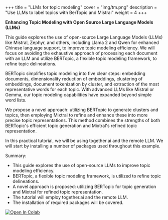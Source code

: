 +++
title = "LLMs for topic modeling"
cover = "img/tm.png"
description = "Use LLMs to label topics with BerTopic and Mistral"
weight = 4
+++

**Enhancing Topic Modeling with Open Source Large Language Models (LLMs)**

This guide explores the use of open-source Large Language Models (LLMs) like Mistral, Zephyr, and others, including Llama 2 and Qwen for enhanced Chinese language support, to improve topic modeling efficiency. We will focus on avoiding the exhaustive approach of processing each document with an LLM and utilize BERTopic, a flexible topic modeling framework, to refine topic delineations.

BERTopic simplifies topic modeling into five clear steps: embedding documents, dimensionality reduction of embeddings, clustering of embeddings, document tokenization by cluster, and extraction of the most representative words for each topic. With advanced LLMs like Mistral or Gemma, our topic modeling capabilities have expanded beyond simple word lists.

We propose a novel approach: utilizing BERTopic to generate clusters and topics, then employing Mixtral to refine and enhance these into more precise topic representations. This method combines the strengths of both BERTopic's efficient topic generation and Mixtral's refined topic representation.

In this practical tutorial, we will be using together.ai and the remote LLM. We will start by installing a number of packages used throughout this example.

Summary:

* This guide explores the use of open-source LLMs to improve topic modeling efficiency.
* BERTopic, a flexible topic modeling framework, is utilized to refine topic delineations.
* A novel approach is proposed: utilizing BERTopic for topic generation and Mixtral for refined topic representation.
* The tutorial will employ together.ai and the remote LLM.
* The installation of required packages will be covered.

[![Open In Colab](https://colab.research.google.com/assets/colab-badge.svg)](https://colab.research.google.com/github/rjuro/unistra-nlp2024/blob/main/notebooks/UNISTRA-04-TMOpenAITogether.ipynb)

